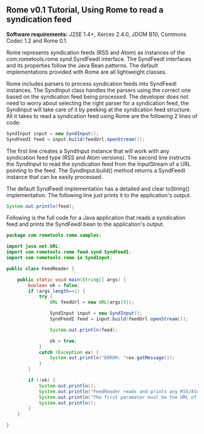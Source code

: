 ## Rome v0.1 Tutorial, Using Rome to read a syndication feed

**Software requirements:** J2SE 1.4+, Xerces 2.4.0, JDOM B10, Commons
Codec 1.2 and Rome 0.1.

Rome represents syndication feeds (RSS and Atom) as instances of the
com.rometools.rome.synd.SyndFeedI interface. The SyndFeedI interfaces
and its properties follow the Java Bean patterns. The default
implementations provided with Rome are all lightweight classes.

Rome includes parsers to process syndication feeds into SyndFeedI
instances. The SyndInput class handles the parsers using the correct one
based on the syndication feed being processed. The developer does not
need to worry about selecting the right parser for a syndication feed,
the SyndInput will take care of it by peeking at the syndication feed
structure. All it takes to read a syndication feed using Rome are the
following 2 lines of code:

```java
SyndInput input = new SyndInput();
SyndFeedI feed = input.build(feedUrl.openStream());
```

The first line creates a SyndInput instance that will work with any
syndication feed type (RSS and Atom versions). The second line instructs
the SyndInput to read the syndication feed from the InputStream of a URL
pointing to the feed. The SyndInput.build() method returns a SyndFeedI
instance that can be easily processed.

The default SyndFeedI implementation has a detailed and clear toString()
implementation. The following line just prints it to the application\'s
output.

```java
System.out.println(feed);
```

Following is the full code for a Java application that reads a
syndication feed and prints the SyndFeedI bean to the application\'s
output.

```java
package com.rometools.rome.samples;

import java.net.URL;
import com.rometools.rome.feed.synd.SyndFeedI;
import com.rometools.rome.io.SyndInput;

public class FeedReader {

    public static void main(String[] args) {
        boolean ok = false;
        if (args.length==1) {
            try {
                URL feedUrl = new URL(args[0]);

                SyndInput input = new SyndInput();
                SyndFeedI feed = input.build(feedUrl.openStream());

                System.out.println(feed);

                ok = true;
            }
            catch (Exception ex) {
                System.out.println("ERROR: "+ex.getMessage());
            }
        }

        if (!ok) {
            System.out.println();
            System.out.println("FeedReader reads and prints any RSS/Atom feed type.");
            System.out.println("The first parameter must be the URL of the feed to read.");
            System.out.println();
        }
    }

}
```
